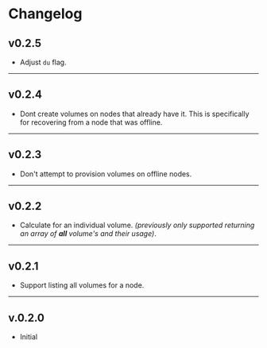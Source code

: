 # Changelog

## v0.2.5

* Adjust `du` flag.

***

## v0.2.4

* Dont create volumes on nodes that already have it. This is specifically for recovering from a node that was offline.

***

## v0.2.3

* Don't attempt to provision volumes on offline nodes.

***

## v0.2.2

* Calculate for an individual volume. _(previously only supported returning an array of **all** volume's and their usage)_.

***

## v0.2.1

* Support listing all volumes for a node.

***

## v.0.2.0
 
* Initial
